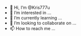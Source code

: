 - 👋 Hi, I’m @Kris777u
- 👀 I’m interested in ...
- 🌱 I’m currently learning ...
- 💞️ I’m looking to collaborate on ...
- 📫 How to reach me ...

<!---
Kris777u/Kris777u is a ✨ special ✨ repository because its `README.md` (this file) appears on your GitHub profile.
You can click the Preview link to take a look at your changes.
--->
